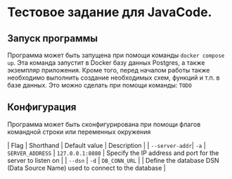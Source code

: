 # Тестовое задание для JavaCode.

## Запуск программы

Программа может быть запущена при помощи команды `docker compose up`. Эта команда запустит в Docker базу данных Postgres, а также экземпляр приложения. Кроме того, перед началом работы также необходимо выполнить создание необходимых схем, функций и т.п. в базе данных. Это можно сделать при помощи команды: `TODO`

## Конфигурация

Программа может быть сконфигурирована при помощи флагов командной строки или переменных окружения

| Flag | Shorthand | Default value | Description |
| `--server-addr`| `-a` | `SERVER_ADDRESS` | `127.0.0.1:8080` | Specify the IP address and port for the server to listen on |
| `--dsn` | `-d` | `DB_CONN_URL` | |  Define the database DSN (Data Source Name) used to connect to the database |